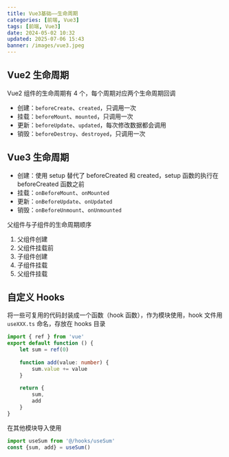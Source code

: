 ```yaml
---
title: Vue3基础——生命周期
categories: [前端, Vue3]
tags: [前端, Vue3]
date: 2024-05-02 10:32
updated: 2025-07-06 15:43
banner: /images/vue3.jpeg
---
```

## Vue2 生命周期

Vue2 组件的生命周期有 4 个，每个周期对应两个生命周期回调

- 创建：`beforeCreate`、`created`，只调用一次
- 挂载：`beforeMount`、`mounted`，只调用一次
- 更新：`beforeUpdate`、`updated`，每次修改数据都会调用
- 销毁：`beforeDestroy`、`destroyed`，只调用一次

## Vue3 生命周期

- 创建：使用 setup 替代了 beforeCreated 和 created，setup 函数的执行在 beforeCreated 函数之前
- 挂载：`onBeforeMount`、`onMounted`
- 更新：`onBeforeUpdate`、`onUpdated`
- 销毁：`onBeforeUnmount`、`onUnmounted`

父组件与子组件的生命周期顺序

1. 父组件创建
2. 父组件挂载前
3. 子组件创建
4. 子组件挂载
5. 父组件挂载

## 自定义 Hooks

将一些可复用的代码封装成一个函数（hook 函数），作为模块使用，hook 文件用 `useXXX.ts` 命名，存放在 hooks 目录

```ts
import { ref } from 'vue'
export default function () {
    let sum = ref(0)
    
    function add(value: number) {
        sum.value += value
    }
    
    return {
        sum,
        add
    }
}
```

在其他模块导入使用

```ts
import useSum from '@/hooks/useSum'
const {sum, add} = useSum()
```

